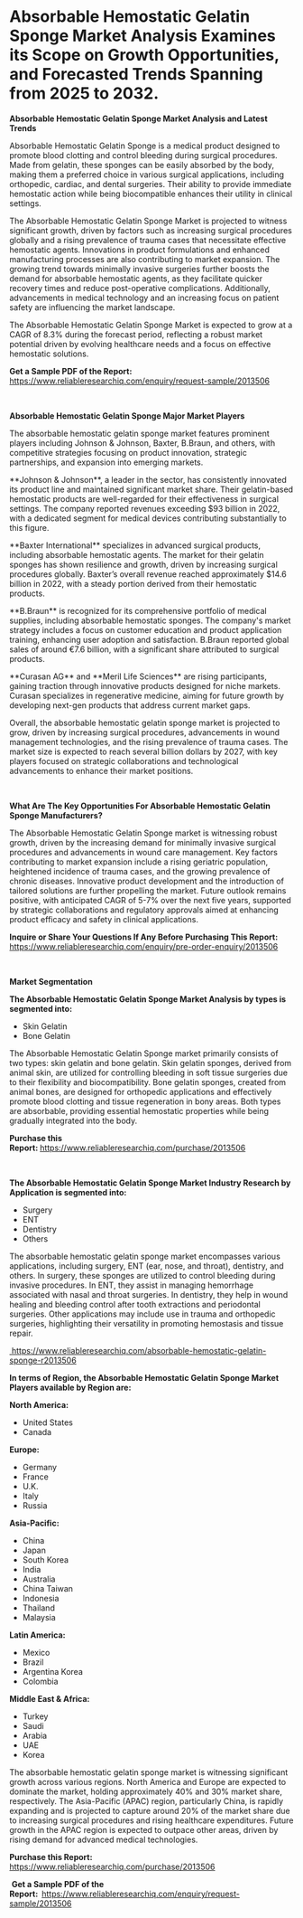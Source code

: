 <p><h1>Absorbable Hemostatic Gelatin Sponge Market Analysis Examines its Scope on Growth Opportunities, and Forecasted Trends Spanning from 2025 to 2032.</h1></p><p><strong>Absorbable Hemostatic Gelatin Sponge Market Analysis and Latest Trends</strong></p>
<p><p>Absorbable Hemostatic Gelatin Sponge is a medical product designed to promote blood clotting and control bleeding during surgical procedures. Made from gelatin, these sponges can be easily absorbed by the body, making them a preferred choice in various surgical applications, including orthopedic, cardiac, and dental surgeries. Their ability to provide immediate hemostatic action while being biocompatible enhances their utility in clinical settings.</p><p>The Absorbable Hemostatic Gelatin Sponge Market is projected to witness significant growth, driven by factors such as increasing surgical procedures globally and a rising prevalence of trauma cases that necessitate effective hemostatic agents. Innovations in product formulations and enhanced manufacturing processes are also contributing to market expansion. The growing trend towards minimally invasive surgeries further boosts the demand for absorbable hemostatic agents, as they facilitate quicker recovery times and reduce post-operative complications. Additionally, advancements in medical technology and an increasing focus on patient safety are influencing the market landscape.</p><p>The Absorbable Hemostatic Gelatin Sponge Market is expected to grow at a CAGR of 8.3% during the forecast period, reflecting a robust market potential driven by evolving healthcare needs and a focus on effective hemostatic solutions.</p></p>
<p><strong>Get a Sample PDF of the Report:&nbsp;</strong> <a href="https://www.reliableresearchiq.com/enquiry/request-sample/2013506?utm_campaign=1119&utm_medium=2&utm_source=Github&utm_content=ia&utm_term=13042025&utm_id=absorbable-hemostatic-gelatin-sponge">https://www.reliableresearchiq.com/enquiry/request-sample/2013506</a></p>
<p>&nbsp;</p>
<p><strong>Absorbable Hemostatic Gelatin Sponge Major Market Players</strong></p>
<p><p>The absorbable hemostatic gelatin sponge market features prominent players including Johnson & Johnson, Baxter, B.Braun, and others, with competitive strategies focusing on product innovation, strategic partnerships, and expansion into emerging markets.</p><p>**Johnson & Johnson**, a leader in the sector, has consistently innovated its product line and maintained significant market share. Their gelatin-based hemostatic products are well-regarded for their effectiveness in surgical settings. The company reported revenues exceeding $93 billion in 2022, with a dedicated segment for medical devices contributing substantially to this figure.</p><p>**Baxter International** specializes in advanced surgical products, including absorbable hemostatic agents. The market for their gelatin sponges has shown resilience and growth, driven by increasing surgical procedures globally. Baxter’s overall revenue reached approximately $14.6 billion in 2022, with a steady portion derived from their hemostatic products.</p><p>**B.Braun** is recognized for its comprehensive portfolio of medical supplies, including absorbable hemostatic sponges. The company's market strategy includes a focus on customer education and product application training, enhancing user adoption and satisfaction. B.Braun reported global sales of around €7.6 billion, with a significant share attributed to surgical products.</p><p>**Curasan AG** and **Meril Life Sciences** are rising participants, gaining traction through innovative products designed for niche markets. Curasan specializes in regenerative medicine, aiming for future growth by developing next-gen products that address current market gaps.</p><p>Overall, the absorbable hemostatic gelatin sponge market is projected to grow, driven by increasing surgical procedures, advancements in wound management technologies, and the rising prevalence of trauma cases. The market size is expected to reach several billion dollars by 2027, with key players focused on strategic collaborations and technological advancements to enhance their market positions.</p></p>
<p>&nbsp;</p>
<p><strong>What Are The Key Opportunities For Absorbable Hemostatic Gelatin Sponge Manufacturers?</strong></p>
<p><p>The Absorbable Hemostatic Gelatin Sponge market is witnessing robust growth, driven by the increasing demand for minimally invasive surgical procedures and advancements in wound care management. Key factors contributing to market expansion include a rising geriatric population, heightened incidence of trauma cases, and the growing prevalence of chronic diseases. Innovative product development and the introduction of tailored solutions are further propelling the market. Future outlook remains positive, with anticipated CAGR of 5-7% over the next five years, supported by strategic collaborations and regulatory approvals aimed at enhancing product efficacy and safety in clinical applications.</p></p>
<p><strong>Inquire or Share Your Questions If Any Before Purchasing This Report:</strong> <a href="https://www.reliableresearchiq.com/enquiry/pre-order-enquiry/2013506?utm_campaign=1119&utm_medium=2&utm_source=Github&utm_content=ia&utm_term=13042025&utm_id=absorbable-hemostatic-gelatin-sponge">https://www.reliableresearchiq.com/enquiry/pre-order-enquiry/2013506</a></p>
<p>&nbsp;</p>
<p><strong>Market Segmentation</strong></p>
<p><strong>The Absorbable Hemostatic Gelatin Sponge Market Analysis by types is segmented into:</strong></p>
<p><ul><li>Skin Gelatin</li><li>Bone Gelatin</li></ul></p>
<p><p>The Absorbable Hemostatic Gelatin Sponge market primarily consists of two types: skin gelatin and bone gelatin. Skin gelatin sponges, derived from animal skin, are utilized for controlling bleeding in soft tissue surgeries due to their flexibility and biocompatibility. Bone gelatin sponges, created from animal bones, are designed for orthopedic applications and effectively promote blood clotting and tissue regeneration in bony areas. Both types are absorbable, providing essential hemostatic properties while being gradually integrated into the body.</p></p>
<p><strong>Purchase this Report:&nbsp;</strong><a href="https://www.reliableresearchiq.com/purchase/2013506?utm_campaign=1119&utm_medium=2&utm_source=Github&utm_content=ia&utm_term=13042025&utm_id=absorbable-hemostatic-gelatin-sponge">https://www.reliableresearchiq.com/purchase/2013506</a></p>
<p>&nbsp;</p>
<p><strong>The Absorbable Hemostatic Gelatin Sponge Market Industry Research by Application is segmented into:</strong></p>
<p><ul><li>Surgery</li><li>ENT</li><li>Dentistry</li><li>Others</li></ul></p>
<p><p>The absorbable hemostatic gelatin sponge market encompasses various applications, including surgery, ENT (ear, nose, and throat), dentistry, and others. In surgery, these sponges are utilized to control bleeding during invasive procedures. In ENT, they assist in managing hemorrhage associated with nasal and throat surgeries. In dentistry, they help in wound healing and bleeding control after tooth extractions and periodontal surgeries. Other applications may include use in trauma and orthopedic surgeries, highlighting their versatility in promoting hemostasis and tissue repair.</p></p>
<p><a href="https://www.reliableresearchiq.com/absorbable-hemostatic-gelatin-sponge-r2013506?utm_campaign=1119&utm_medium=2&utm_source=Github&utm_content=ia&utm_term=13042025&utm_id=absorbable-hemostatic-gelatin-sponge">&nbsp;https://www.reliableresearchiq.com/absorbable-hemostatic-gelatin-sponge-r2013506</a></p>
<p><strong>In terms of Region, the Absorbable Hemostatic Gelatin Sponge Market Players available by Region are:</strong></p>
<p>
    <p> <strong> North America: </strong>
        <ul>
            <li>United States</li>
            <li>Canada</li>
        </ul>
        </p> 
    <p> <strong> Europe: </strong>
        <ul>
            <li>Germany</li>
            <li>France</li>
            <li>U.K.</li>
            <li>Italy</li>
            <li>Russia</li>
        </ul>
        </p> 
    <p> <strong> Asia-Pacific: </strong>
        <ul>
            <li>China</li>
            <li>Japan</li>
            <li>South Korea</li>
            <li>India</li>
            <li>Australia</li>
            <li>China Taiwan</li>
            <li>Indonesia</li>
            <li>Thailand</li>
            <li>Malaysia</li>
        </ul>
        </p> 
    <p> <strong> Latin America: </strong>
        <ul>
            <li>Mexico</li>
            <li>Brazil</li>
            <li>Argentina Korea</li>
            <li>Colombia</li>
        </ul>
        </p> 
    <p> <strong> Middle East & Africa: </strong>
        <ul>
            <li>Turkey</li>
            <li>Saudi</li>
            <li>Arabia</li>
            <li>UAE</li>
            <li>Korea</li>
        </ul>
    </p>
    </p>
<p><p>The absorbable hemostatic gelatin sponge market is witnessing significant growth across various regions. North America and Europe are expected to dominate the market, holding approximately 40% and 30% market share, respectively. The Asia-Pacific (APAC) region, particularly China, is rapidly expanding and is projected to capture around 20% of the market share due to increasing surgical procedures and rising healthcare expenditures. Future growth in the APAC region is expected to outpace other areas, driven by rising demand for advanced medical technologies.</p></p>
<p><strong>Purchase this Report: </strong><a href="https://www.reliableresearchiq.com/purchase/2013506?utm_campaign=1119&utm_medium=2&utm_source=Github&utm_content=ia&utm_term=13042025&utm_id=absorbable-hemostatic-gelatin-sponge">https://www.reliableresearchiq.com/purchase/2013506</a></p>
<p>&nbsp;<strong>Get a Sample PDF of the Report:&nbsp;&nbsp;</strong><a href="https://www.reliableresearchiq.com/enquiry/request-sample/2013506?utm_campaign=1119&utm_medium=2&utm_source=Github&utm_content=ia&utm_term=13042025&utm_id=absorbable-hemostatic-gelatin-sponge">https://www.reliableresearchiq.com/enquiry/request-sample/2013506</a></p>
<p><strong></strong></p>
<p><p></p><p></p><p></p></p>